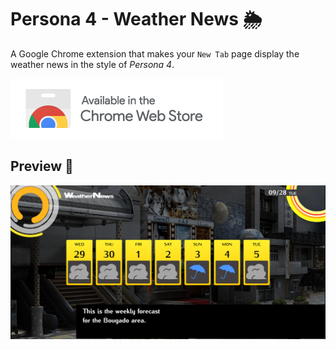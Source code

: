 # Persona 4 - Weather News 🌦

A Google Chrome extension that makes your `New Tab` page display the weather news in the style of *Persona 4*.

[![Google Chrome Web Store Badge](chrome_badge.png)](https://chrome.google.com/webstore/detail/persona-4-weather-news/ajkjjidmajhngmhaelbfbnngnldhmghh?hl=pt-PT&authuser=0)

## Preview 📸

![Preview](preview.png)
